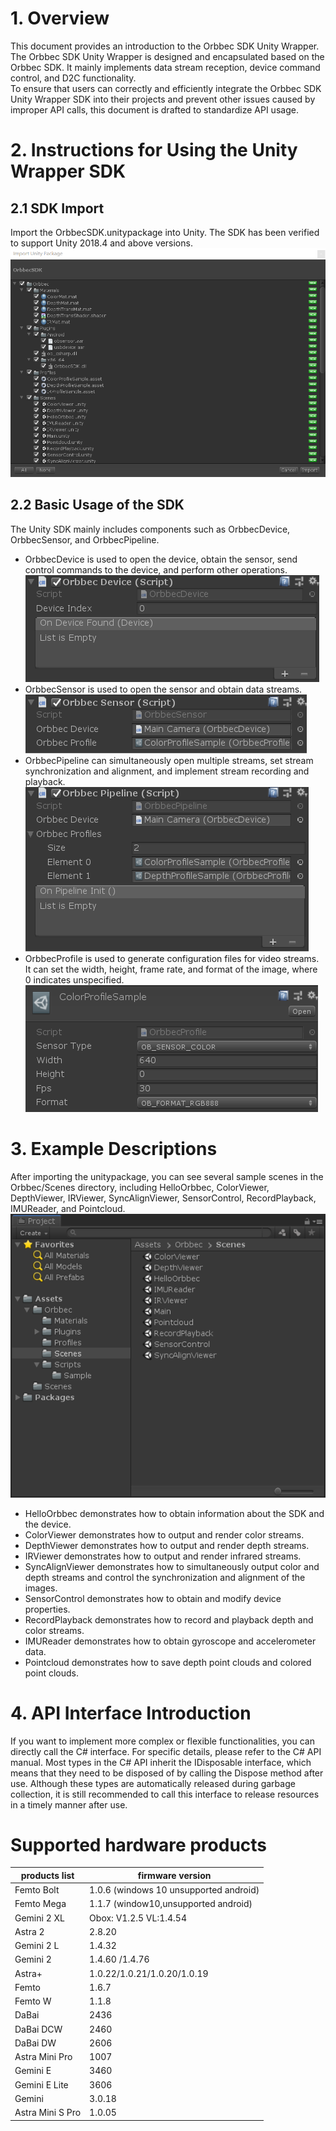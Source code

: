 # 1. Overview

This document provides an introduction to the Orbbec SDK Unity Wrapper. The Orbbec SDK Unity Wrapper is designed and encapsulated based on the Orbbec SDK. It mainly implements data stream reception, device command control, and D2C functionality. <br />To ensure that users can correctly and efficiently integrate the Orbbec SDK Unity Wrapper SDK into their projects and prevent other issues caused by improper API calls, this document is drafted to standardize API usage.

# 2. Instructions for Using the Unity Wrapper SDK

## 2.1 SDK Import

Import the OrbbecSDK.unitypackage into Unity. The SDK has been verified to support Unity 2018.4 and above versions. <br />![image.png](doc/images/import_package.png)

## 2.2 Basic Usage of the SDK

The Unity SDK mainly includes components such as OrbbecDevice, OrbbecSensor, and OrbbecPipeline.

- OrbbecDevice is used to open the device, obtain the sensor, send control commands to the device, and perform other operations. <br />
![](doc/images/orbbec_device.png)<br />
- OrbbecSensor is used to open the sensor and obtain data streams. <br />
![](doc/images/orbbec_sensor.png)<br />
- OrbbecPipeline can simultaneously open multiple streams, set stream synchronization and alignment, and implement stream recording and playback. <br />
![](doc/images/orbbec_pipeline.png)<br />
- OrbbecProfile is used to generate configuration files for video streams. It can set the width, height, frame rate, and format of the image, where 0 indicates unspecified. <br />
![](doc/images/orbbec_profile.png)<br />

# 3. Example Descriptions

After importing the unitypackage, you can see several sample scenes in the Orbbec/Scenes directory, including HelloOrbbec, ColorViewer, DepthViewer, IRViewer, SyncAlignViewer, SensorControl, RecordPlayback, IMUReader, and Pointcloud. <br />![image.png](doc/images/sample_scene.png)

- HelloOrbbec demonstrates how to obtain information about the SDK and the device.
- ColorViewer demonstrates how to output and render color streams.
- DepthViewer demonstrates how to output and render depth streams.
- IRViewer demonstrates how to output and render infrared streams.
- SyncAlignViewer demonstrates how to simultaneously output color and depth streams and control the synchronization and alignment of the images.
- SensorControl demonstrates how to obtain and modify device properties.
- RecordPlayback demonstrates how to record and playback depth and color streams.
- IMUReader demonstrates how to obtain gyroscope and accelerometer data.
- Pointcloud demonstrates how to save depth point clouds and colored point clouds.

# 4. API Interface Introduction

If you want to implement more complex or flexible functionalities, you can directly call the C# interface. For specific details, please refer to the C# API manual. Most types in the C# API inherit the IDisposable interface, which means that they need to be disposed of by calling the Dispose method after use. Although these types are automatically released during garbage collection, it is still recommended to call this interface to release resources in a timely manner after use.

# Supported hardware products

| **products list** | **firmware version** |
| --- | --- |
| Femto Bolt       | 1.0.6  (windows 10 unsupported android) |
| Femto Mega       | 1.1.7  (window10,unsupported android)  |
| Gemini 2 XL      | Obox: V1.2.5  VL:1.4.54    |
| Astra 2          | 2.8.20                     |
| Gemini 2 L       | 1.4.32                     |
| Gemini 2         | 1.4.60 /1.4.76             |
| Astra+           | 1.0.22/1.0.21/1.0.20/1.0.19 |
| Femto            | 1.6.7                       |
| Femto W          | 1.1.8                       |
| DaBai            | 2436                        |
| DaBai DCW        | 2460                        |
| DaBai DW         | 2606                        |
| Astra Mini Pro   | 1007                        |
| Gemini E         | 3460                        |
| Gemini E Lite    | 3606                        |
| Gemini           | 3.0.18                      |
| Astra Mini S Pro | 1.0.05                      |
